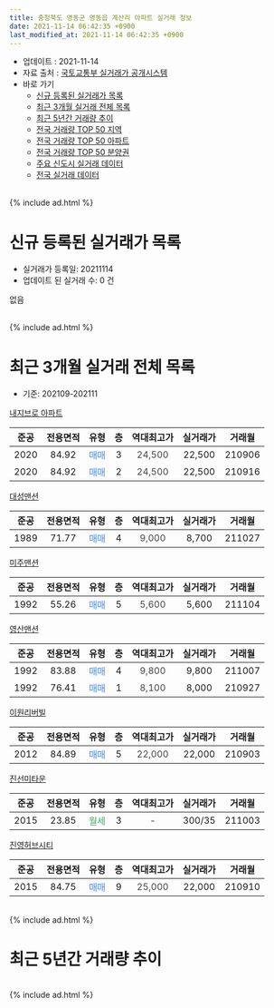 ```yaml
---
title: 충청북도 영동군 영동읍 계산리 아파트 실거래 정보
date: 2021-11-14 06:42:35 +0900
last_modified_at: 2021-11-14 06:42:35 +0900
---
```


* 업데이트 : 2021-11-14
* 자료 출처 : [국토교통부 실거래가 공개시스템](http://rt.molit.go.kr)
* 바로 가기
    * [신규 등록된 실거래가 목록](#신규-등록된-실거래가-목록)
    * [최근 3개월 실거래 전체 목록](#최근-3개월-실거래-전체-목록)
    * [최근 5년간 거래량 추이](#최근-5년간-거래량-추이)
    * [전국 거래량 TOP 50 지역](https://inasie.github.io/apt-trade-info/최근-3개월-전국에서-가장-거래가-많이-발생한-지역)
    * [전국 거래량 TOP 50 아파트](https://inasie.github.io/apt-trade-info/최근-3개월-전국에서-가장-거래가-많이-발생한-아파트)
    * [전국 거래량 TOP 50 분양권](https://inasie.github.io/apt-trade-info/최근-3개월-전국에서-가장-거래가-많이-발생한-분양권)
    * [주요 신도시 실거래 데이터](https://inasie.github.io/apt-trade-info/주요-신도시)
    * [전국 실거래 데이터](https://inasie.github.io/apt-trade-info/전국)
<br>
{% include ad.html %}
<br>

# 신규 등록된 실거래가 목록
* 실거래가 등록일: 20211114
* 업데이트 된 실거래 수: 0 건

없음

<br>
{% include ad.html %}
<br>

# 최근 3개월 실거래 전체 목록
* 기준: 202109-202111


[내지브로 아파트](https://search.naver.com/search.naver?query=%EC%B6%A9%EC%B2%AD%EB%B6%81%EB%8F%84+%EC%98%81%EB%8F%99%EA%B5%B0+%EC%98%81%EB%8F%99%EC%9D%8D+%EA%B3%84%EC%82%B0%EB%A6%AC+%EB%82%B4%EC%A7%80%EB%B8%8C%EB%A1%9C+%EC%95%84%ED%8C%8C%ED%8A%B8)

|준공|전용면적|유형|층|역대최고가|실거래가|거래월|
|:---:|:---:|:---:|:---:|:---:|:---:|:---:|
|2020|84.92|<span style="color:#4285f3">매매</span>|3|<span style="color:#444444">24,500</span>|22,500|210906|
|2020|84.92|<span style="color:#4285f3">매매</span>|2|<span style="color:#444444">24,500</span>|22,500|210916|

[대성맨션](https://search.naver.com/search.naver?query=%EC%B6%A9%EC%B2%AD%EB%B6%81%EB%8F%84+%EC%98%81%EB%8F%99%EA%B5%B0+%EC%98%81%EB%8F%99%EC%9D%8D+%EA%B3%84%EC%82%B0%EB%A6%AC+%EB%8C%80%EC%84%B1%EB%A7%A8%EC%85%98)

|준공|전용면적|유형|층|역대최고가|실거래가|거래월|
|:---:|:---:|:---:|:---:|:---:|:---:|:---:|
|1989|71.77|<span style="color:#4285f3">매매</span>|4|<span style="color:#444444">9,000</span>|8,700|211027|

[미주맨션](https://search.naver.com/search.naver?query=%EC%B6%A9%EC%B2%AD%EB%B6%81%EB%8F%84+%EC%98%81%EB%8F%99%EA%B5%B0+%EC%98%81%EB%8F%99%EC%9D%8D+%EA%B3%84%EC%82%B0%EB%A6%AC+%EB%AF%B8%EC%A3%BC%EB%A7%A8%EC%85%98)

|준공|전용면적|유형|층|역대최고가|실거래가|거래월|
|:---:|:---:|:---:|:---:|:---:|:---:|:---:|
|1992|55.26|<span style="color:#4285f3">매매</span>|5|<span style="color:#444444">5,600</span>|5,600|211104|

[영산맨션](https://search.naver.com/search.naver?query=%EC%B6%A9%EC%B2%AD%EB%B6%81%EB%8F%84+%EC%98%81%EB%8F%99%EA%B5%B0+%EC%98%81%EB%8F%99%EC%9D%8D+%EA%B3%84%EC%82%B0%EB%A6%AC+%EC%98%81%EC%82%B0%EB%A7%A8%EC%85%98)

|준공|전용면적|유형|층|역대최고가|실거래가|거래월|
|:---:|:---:|:---:|:---:|:---:|:---:|:---:|
|1992|83.88|<span style="color:#4285f3">매매</span>|4|<span style="color:#444444">9,800</span>|9,800|211007|
|1992|76.41|<span style="color:#4285f3">매매</span>|1|<span style="color:#444444">8,100</span>|8,000|210927|

[이원리버빌](https://search.naver.com/search.naver?query=%EC%B6%A9%EC%B2%AD%EB%B6%81%EB%8F%84+%EC%98%81%EB%8F%99%EA%B5%B0+%EC%98%81%EB%8F%99%EC%9D%8D+%EA%B3%84%EC%82%B0%EB%A6%AC+%EC%9D%B4%EC%9B%90%EB%A6%AC%EB%B2%84%EB%B9%8C)

|준공|전용면적|유형|층|역대최고가|실거래가|거래월|
|:---:|:---:|:---:|:---:|:---:|:---:|:---:|
|2012|84.89|<span style="color:#4285f3">매매</span>|5|<span style="color:#444444">22,000</span>|22,000|210903|

[진선미타운](https://search.naver.com/search.naver?query=%EC%B6%A9%EC%B2%AD%EB%B6%81%EB%8F%84+%EC%98%81%EB%8F%99%EA%B5%B0+%EC%98%81%EB%8F%99%EC%9D%8D+%EA%B3%84%EC%82%B0%EB%A6%AC+%EC%A7%84%EC%84%A0%EB%AF%B8%ED%83%80%EC%9A%B4)

|준공|전용면적|유형|층|역대최고가|실거래가|거래월|
|:---:|:---:|:---:|:---:|:---:|:---:|:---:|
|2015|23.85|<span style="color:#34a853">월세</span>|3|<span style="color:#444444">-</span>|300/35|211003|

[진영허브시티](https://search.naver.com/search.naver?query=%EC%B6%A9%EC%B2%AD%EB%B6%81%EB%8F%84+%EC%98%81%EB%8F%99%EA%B5%B0+%EC%98%81%EB%8F%99%EC%9D%8D+%EA%B3%84%EC%82%B0%EB%A6%AC+%EC%A7%84%EC%98%81%ED%97%88%EB%B8%8C%EC%8B%9C%ED%8B%B0)

|준공|전용면적|유형|층|역대최고가|실거래가|거래월|
|:---:|:---:|:---:|:---:|:---:|:---:|:---:|
|2015|84.75|<span style="color:#4285f3">매매</span>|9|<span style="color:#444444">25,000</span>|22,000|210910|


<br>
{% include ad.html %}
<br>

# 최근 5년간 거래량 추이


<div style="width:100%;">
    <canvas id="deal_progress" height="200"></canvas>
</div>

<script>
new Chart(document.getElementById("deal_progress"), {
    type: 'line',
    data: {
        labels: ['201611','201612','201701','201702','201703','201704','201705','201706','201707','201708','201709','201710','201711','201712','201801','201802','201803','201804','201805','201806','201807','201808','201809','201810','201811','201812','201901','201902','201903','201904','201905','201906','201907','201908','201909','201910','201911','201912','202001','202002','202003','202004','202005','202006','202007','202008','202009','202010','202011','202012','202101','202102','202103','202104','202105','202106','202107','202108','202109','202110','202111'],
        datasets: [{
            label: '매매',
            pointRadius: 1,
            data: [2, 1, 4, 11, 6, 3, 8, 2, 5, 3, 6, 4, 3, 1, 4, 2, 6, 0, 5, 1, 1, 0, 1, 3, 3, 1, 2, 0, 1, 1, 1, 3, 0, 0, 0, 0, 1, 3, 1, 1, 3, 2, 2, 6, 5, 5, 7, 4, 2, 13, 1, 8, 4, 14, 36, 7, 3, 5, 5, 2, 1],
            borderColor: "rgba(255, 201, 14, 1)",
            backgroundColor: "rgba(255, 201, 14, 0.5)",
            fill: false,
            lineTension: 0
        },{
            label: '전월세',
            pointRadius: 1,
            data: [2, 1, 0, 2, 0, 2, 0, 0, 1, 1, 1, 1, 2, 0, 3, 2, 2, 2, 1, 1, 1, 1, 2, 2, 2, 2, 1, 0, 0, 0, 0, 0, 1, 0, 1, 0, 1, 1, 1, 1, 0, 1, 0, 2, 1, 1, 0, 1, 4, 0, 2, 3, 0, 4, 4, 0, 0, 0, 0, 1, 0],
            borderColor: "rgba(0, 141, 185, 1)",
            backgroundColor: "rgba(0, 141, 185, 0.5)",
            fill: false,
            lineTension: 0
        }
        ]
    },
    options: {
        responsive: true,
        title: {
            display: false
        },
        tooltips: {
            mode: 'index',
            intersect: false
        },
        hover: {
            mode: 'nearest',
            intersect: true
        },
        scales: {
            xAxes: [{
                display: true,
                scaleLabel: {
                    display: true,
                    labelString: '년/월'
                }
            }],
            yAxes: [{
                display: true,
                ticks: {
                    suggestedMin: 0,
                },
                scaleLabel: {
                    display: true,
                    labelString: '실거래 수'
                }
            }]
        }
    }
});

</script>


<br>
{% include ad.html %}
<br>

